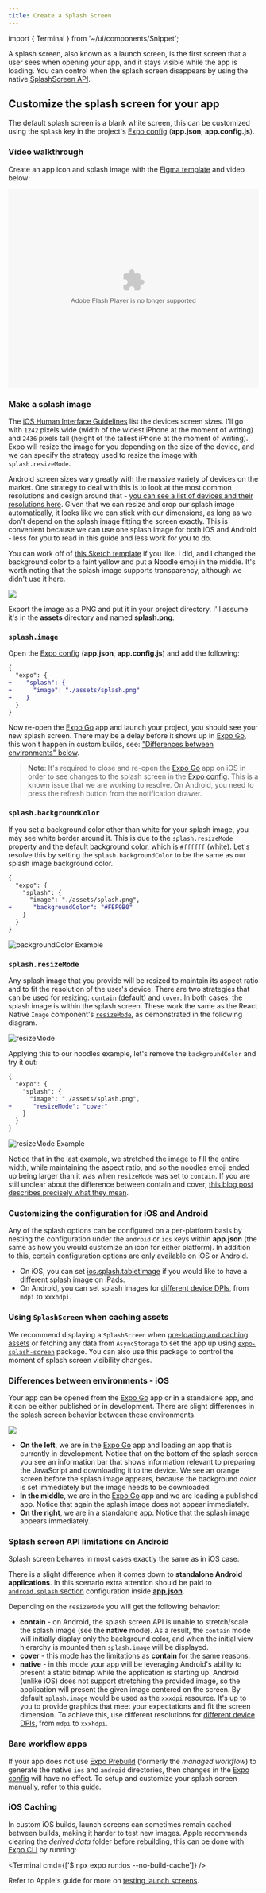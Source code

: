 ```yaml
---
title: Create a Splash Screen
---
```


import { Terminal } from '~/ui/components/Snippet';

A splash screen, also known as a launch screen, is the first screen that a user sees when opening your app, and it stays visible while the app is loading. You can control when the splash screen disappears by using the native [SplashScreen API](/versions/latest/sdk/splash-screen).

## Customize the splash screen for your app

The default splash screen is a blank white screen, this can be customized using the `splash` key in the project's [Expo config][expo-config] (**app.json**, **app.config.js**).

### Video walkthrough

Create an app icon and splash image with the [Figma template](https://www.figma.com/community/file/1155362909441341285) and video below:

<object width="100%" height="400">
   <param name="movie" value="https://youtu.be/QSNkU7v0MPc" />
   <param name="wmode" value="transparent" />
   <embed src="https://youtu.be/QSNkU7v0MPc" type="application/x-shockwave-flash" wmode="transparent" width="100%" height="400" />
 </object>

### Make a splash image

The [iOS Human Interface Guidelines](https://developer.apple.com/design/human-interface-guidelines/foundations/layout#specifications) list the devices screen sizes. I'll go with `1242` pixels wide (width of the widest iPhone at the moment of writing) and `2436` pixels tall (height of the tallest iPhone at the moment of writing). Expo will resize the image for you depending on the size of the device, and we can specify the strategy used to resize the image with `splash.resizeMode`.

Android screen sizes vary greatly with the massive variety of devices on the market. One strategy to deal with this is to look at the most common resolutions and design around that - [you can see a list of devices and their resolutions here](https://material.io/resources/devices/). Given that we can resize and crop our splash image automatically, it looks like we can stick with our dimensions, as long as we don't depend on the splash image fitting the screen exactly. This is convenient because we can use one splash image for both iOS and Android - less for you to read in this guide and less work for you to do.

You can work off of [this Sketch template](https://github.com/expo/files/blob/b264c7f7bf2cacfbdb45640063988ab61dfbbe23/splash-template.sketch?raw=true) if you like. I did, and I changed the background color to a faint yellow and put a Noodle emoji in the middle. It's worth noting that the splash image supports transparency, although we didn't use it here.

![](/static/images/splash-example.png)

Export the image as a PNG and put it in your project directory. I'll assume it's in the **assets** directory and named **splash.png**.

### `splash.image`

Open the [Expo config][expo-config] (**app.json**, **app.config.js**) and add the following:

```diff
{
  "expo": {
+    "splash": {
+      "image": "./assets/splash.png"
+    }
  }
}
```

Now re-open the [Expo Go][expo-go] app and launch your project, you should see your new splash screen. There may be a delay before it shows up in [Expo Go][expo-go], this won't happen in custom builds, see: ["Differences between environments" below](#differences-between-environments).

> **Note**: It's required to close and re-open the [Expo Go][expo-go] app on iOS in order to see changes to the splash screen in the [Expo config][expo-config]. This is a known issue that we are working to resolve. On Android, you need to press the refresh button from the notification drawer.

### `splash.backgroundColor`

If you set a background color other than white for your splash image, you may see white border around it. This is due to the `splash.resizeMode` property and the default background color, which is `#ffffff` (white). Let's resolve this by setting the `splash.backgroundColor` to be the same as our splash image background color.

```diff
{
  "expo": {
    "splash": {
      "image": "./assets/splash.png",
+      "backgroundColor": "#FEF9B0"
    }
  }
}
```

![backgroundColor Example](/static/images/backgroundColor-noodles.png)

### `splash.resizeMode`

Any splash image that you provide will be resized to maintain its aspect ratio and to fit the resolution of the user's device. There are two strategies that can be used for resizing: `contain` (default) and `cover`. In both cases, the splash image is within the splash screen. These work the same as the React Native `Image` component's [`resizeMode`](/versions/latest/react-native/image/#resizemode), as demonstrated in the following diagram.

![resizeMode](/static/images/resizeMode.png)

Applying this to our noodles example, let's remove the `backgroundColor` and try it out:

```diff
{
  "expo": {
    "splash": {
      "image": "./assets/splash.png",
+      "resizeMode": "cover"
    }
  }
}
```

![resizeMode Example](/static/images/resizeMode-noodles.png)

Notice that in the last example, we stretched the image to fill the entire width, while maintaining the aspect ratio, and so the noodles emoji ended up being larger than it was when `resizeMode` was set to `contain`. If you are still unclear about the difference between contain and cover, [this blog post describes precisely what they mean](http://blog.vjeux.com/2013/image/css-container-and-cover.html).

### Customizing the configuration for iOS and Android

Any of the splash options can be configured on a per-platform basis by nesting the configuration under the `android` or `ios` keys within **app.json** (the same as how you would customize an icon for either platform). In addition to this, certain configuration options are only available on iOS or Android.

- On iOS, you can set [ios.splash.tabletImage](../workflow/configuration.md#tabletimage) if you would like to have a different splash image on iPads.
- On Android, you can set splash images for [different device DPIs](../workflow/configuration.md#android), from `mdpi` to `xxxhdpi`.

### Using `SplashScreen` when caching assets

We recommend displaying a `SplashScreen` when [pre-loading and caching assets](/guides/preloading-and-caching-assets/#pre-loading-and-caching-assets) or fetching any data from `AsyncStorage` to set the app up using [`expo-splash-screen`](/versions/latest/sdk/splash-screen) package. You can also use this package to control the moment of splash screen visibility changes.

### Differences between environments - iOS

Your app can be opened from the [Expo Go][expo-go] app or in a standalone app, and it can be either published or in development. There are slight differences in the splash screen behavior between these environments.

![](https://media.giphy.com/media/l378l98EI0VQdwRzy/giphy.gif)

- **On the left**, we are in the [Expo Go][expo-go] app and loading an app that is currently in development. Notice that on the bottom of the splash screen you see an information bar that shows information relevant to preparing the JavaScript and downloading it to the device. We see an orange screen before the splash image appears, because the background color is set immediately but the image needs to be downloaded.
- **In the middle**, we are in the [Expo Go][expo-go] app and we are loading a published app. Notice that again the splash image does not appear immediately.
- **On the right**, we are in a standalone app. Notice that the splash image appears immediately.

### Splash screen API limitations on Android

Splash screen behaves in most cases exactly the same as in iOS case.

There is a slight difference when it comes down to **standalone Android applications**.
In this scenario extra attention should be paid to [`android.splash` section](../workflow/configuration.md#android) configuration inside [**app.json**](../workflow/configuration.md#android).

Depending on the `resizeMode` you will get the following behavior:

- **contain** - on Android, the splash screen API is unable to stretch/scale the splash image (see the **native** mode). As a result, the `contain` mode will initially display only the background color, and when the initial view hierarchy is mounted then `splash.image` will be displayed.
- **cover** - this mode has the limitations as **contain** for the same reasons.
- **native** - in this mode your app will be leveraging Android's ability to present a static bitmap while the application is starting up. Android (unlike iOS) does not support stretching the provided image, so the application will present the given image centered on the screen. By default `splash.image` would be used as the `xxxdpi` resource. It's up to you to provide graphics that meet your expectations and fit the screen dimension. To achieve this, use different resolutions for [different device DPIs](../workflow/configuration.md#android), from `mdpi` to `xxxhdpi`.

### Bare workflow apps

If your app does not use [Expo Prebuild](/workflow/prebuild) (formerly the _managed workflow_) to generate the native `ios` and `android` directories, then changes in the [Expo config][expo-config] will have no effect. To setup and customize your splash screen manually, refer to [this guide](https://github.com/expo/expo/tree/main/packages/expo-splash-screen#-installation-in-bare-react-native-projects).

### iOS Caching

In custom iOS builds, launch screens can sometimes remain cached between builds, making it harder to test new images. Apple recommends clearing the _derived data_ folder before rebuilding, this can be done with [Expo CLI][expo-cli] by running:

<Terminal cmd={['$ npx expo run:ios --no-build-cache']} />

Refer to Apple's guide for more on [testing launch screens](https://developer.apple.com/documentation/technotes/tn3118-debugging-your-apps-launch-screen).

[expo-go]: https://expo.dev/expo-go
[expo-cli]: /workflow/expo-cli
[expo-config]: /workflow/configuration
